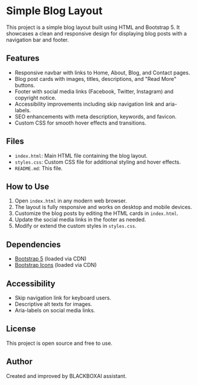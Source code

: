 # Simple Blog Layout

This project is a simple blog layout built using HTML and Bootstrap 5. It showcases a clean and responsive design for displaying blog posts with a navigation bar and footer.

## Features

- Responsive navbar with links to Home, About, Blog, and Contact pages.
- Blog post cards with images, titles, descriptions, and "Read More" buttons.
- Footer with social media links (Facebook, Twitter, Instagram) and copyright notice.
- Accessibility improvements including skip navigation link and aria-labels.
- SEO enhancements with meta description, keywords, and favicon.
- Custom CSS for smooth hover effects and transitions.

## Files

- `index.html`: Main HTML file containing the blog layout.
- `styles.css`: Custom CSS file for additional styling and hover effects.
- `README.md`: This file.

## How to Use

1. Open `index.html` in any modern web browser.
2. The layout is fully responsive and works on desktop and mobile devices.
3. Customize the blog posts by editing the HTML cards in `index.html`.
4. Update the social media links in the footer as needed.
5. Modify or extend the custom styles in `styles.css`.

## Dependencies

- [Bootstrap 5](https://getbootstrap.com/) (loaded via CDN)
- [Bootstrap Icons](https://icons.getbootstrap.com/) (loaded via CDN)

## Accessibility

- Skip navigation link for keyboard users.
- Descriptive alt texts for images.
- Aria-labels on social media links.

## License

This project is open source and free to use.

## Author

Created and improved by BLACKBOXAI assistant.
